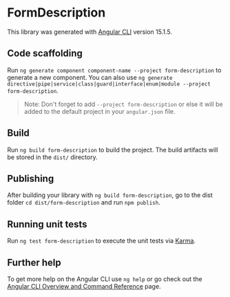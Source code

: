 # FormDescription

This library was generated with [Angular CLI](https://github.com/angular/angular-cli) version 15.1.5.

## Code scaffolding

Run `ng generate component component-name --project form-description` to generate a new component. You can also use `ng generate directive|pipe|service|class|guard|interface|enum|module --project form-description`.
> Note: Don't forget to add `--project form-description` or else it will be added to the default project in your `angular.json` file. 

## Build

Run `ng build form-description` to build the project. The build artifacts will be stored in the `dist/` directory.

## Publishing

After building your library with `ng build form-description`, go to the dist folder `cd dist/form-description` and run `npm publish`.

## Running unit tests

Run `ng test form-description` to execute the unit tests via [Karma](https://karma-runner.github.io).

## Further help

To get more help on the Angular CLI use `ng help` or go check out the [Angular CLI Overview and Command Reference](https://angular.io/cli) page.
